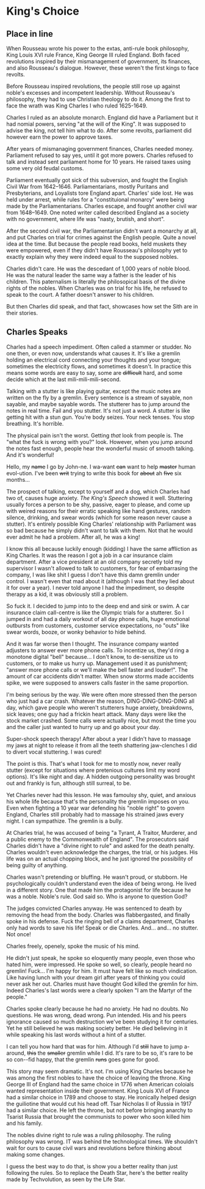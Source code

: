 
# King's Choice

## Place in line

When Rousseau wrote his power to the extas, anti-rule book philosophy, King Louis XVI rule France, King George III ruled England. Both faced revolutions inspired by their mismanagement of government, its finances, and also Rousseau's dialogue. However, these weren't the first kings to face revolts.

Before Rousseau inspired revolutions, the people still rose up against noble's excesses and incompetent leadership. Without Rousseau's philosophy, they had to use Christian theology to do it. Among the first to face the wrath was King Charles I who ruled 1625-1649.

Charles I ruled as an absolute monarch. England did have a Parliament but it had nomial powers, serving "at the will of the King". It was supposed to advise the king, not tell him what to do. After some revolts, parliament did however earn the power to approve taxes.

After years of mismanaging government finances, Charles needed money. Parliament refused to say yes, until it got more powers. Charles refused to talk and instead sent parliament home for 10 years. He raised taxes using some very old feudal customs.

Parliament eventually got sick of this subversion, and fought the English Civil War from 1642–1646. Parliamentarians, mostly Puritans and Presbyterians, and Loyalists tore England apart. Charles' side lost. He was held under arrest, while rules for a "constituional monarcy" were being made by the Parliamentarians. Charles escape, and fought another civil war from 1648–1649. One noted writer called described England as a society with no government, where life was "nasty, brutish, and short".

After the second civil war, the Parliamentarisn didn't want a monarchy at all, and put Charles on trial for crimes against the English people. Quite a novel idea at the time. But because the people read books, held muskets they were empowered, even if they didn't have Rousseau's philosophy yet to exactly explain why they were indeed equal to the supposed nobles.

Charles didn't care. He was the descedant of 1,000 years of noble blood. He was the natural leader the same way a father is the leader of his children. This paternalism is literally the philosopical basis of the divine rights of the nobles. When Charles was on trial for his life, he refused to speak to the court. A father doesn't answer to his children.

But then Charles did speak, and that fact, showcases how set the Sith are in their stories.

## Charles Speaks

Charles had a speech impediment. Often called a stammer or studder. No one then, or even now, understands what causes it. It's like a gremlin holding an electrical cord connecting your thoughts and your tongue; sometimes the electricity flows, and sometimes it doesn't. In practice this means some words are easy to say, some are ~~difficult~~ hard, and some decide which at the last mili-mili-mili-second.

Talking with a stutter is like playing guitar, except the music notes are written on the fly by a gremlin. Every sentence is a stream of sayable, non sayable, and maybe sayable words. The stutterer has to jump around the notes in real time. Fail and you stutter. It's not just a word. A stutter is like getting hit with a stun gun. You're body seizes. Your neck tenses. You stop breathing. It's horrible.

The physical pain isn't the worst. Getting  _that_ look from people is. The "what the fuck is wrong with you?" look. However, when you jump around the notes fast enough, people hear the wonderful music of smooth talking. And it's wonderful!

Hello, my ~~name~~ I go by John-ne. I wa-want ~~can~~ want to help ~~master~~ human evol-ution. I've been ~~writ~~ trying to write this book for ~~about~~ ah ~~five~~ six months...

The prospect of talking, except to yourself and a dog, which Charles had two of, causes huge anxiety. _The King's Speech_ showed it well. Stuttering usually forces a person to be shy, passive, eager to please, and come up with weired reasons for their erratic speaking like hand gestures, random silence, drinking, and swear words (which for some reason never cause a stutter). It's entirely possible King Charles' relationship with Parliament was so bad because he simply didn't want to talk with them. Not that he would ever admit he had a problem. After all, he was a king!

I know this all because luckily enough (kidding) I have the same affliction as King Charles. It was the reason I got a job in a car insurance claim department. After a vice president at an old company secretly told my supervisor I wasn't allowed to talk to customers, for fear of embarrasing the company, I was like shit I guess I don't have this damn gremlin under control. I wasn't even that mad about it (although I was that they lied about it for over a year). I never told anyone I had the impediment, so despite therapy as a kid, it was obviously still a problem.

So fuck it. I decided to jump into to the deep end and sink or swim. A car insurance claim call-centre is like the Olympic trials for a stutterer. So I jumped in and had a daily workout of all day phone calls, huge emotional outbursts from customers, customer service expectations, no "outs" like swear words, booze, or wonky behavior to hide behind.

And it was far worse then I thought. The insurance company wanted adjusters to answer ever more phone calls. To incentize us, they'd ring a monotone digital "bell" because... I don't know, to de-sensitize us to customers, or to make us hurry up. Management used it as punishment; "answer more phone calls or we'll make the bell faster and louder!". The amount of car accidents didn't matter. When snow storms made accidents spike, we were supposed to answers calls faster in the same proportion.

I'm being serious by the way. We were often more stressed then the person who just had a car crash. Whatever the reason, DING-DING-DING-DING all day, which gave people who weren't stutterers huge anxiety, breakdowns, sick leaves; one guy had a frickin heart attack. Many days were like the stock market crashed. Some calls were actually nice, but most the time you and the caller just wanted to hurry up and go about your day.

Super-shock speech therapy! After about a year I didn't have to massage my jaws at night to release it from all the teeth shattering jaw-clenches I did to divert vocal stuttering. I was cured!

The point is this. That's what I took for me to mostly now, never really stutter (except for situations where pretenious cultures limit my word options). It's like night and day. A hidden outgoing personality was brought out and frankly is fun, although still surreal, to be.

Yet Charles never had this lesson. He was famoulsy shy, quiet, and anxious his whole life because that's the personality the gremlin imposes on you. Even when fighting a 10 year war defending his "noble right" to govern England, Charles still probably had to massage his strained jaws every night. I can sympathize. The gremlin is a bully.

At Charles trial, he was accused of being "a Tyrant, A Traitor, Murderer, and a public enemy to the Commonwealth of England". The prosecutors said Charles didn't have a "divine right to rule" and asked for the death penalty. Charles wouldn't even acknowledge the charges, the trial, or his judges. His life was on an actual chopping block, and he just ignored the possibility of being guilty of anything.

Charles wasn't pretending or bluffing. He wasn't proud, or stubborn. He psychologically couldn't understand even the idea of being wrong. He lived in a different story. One that made him the protagonist for life because he was a noble. Noble's rule. God said so. Who is anyone to question God?

The judges convicted Charles anyway. He was sentenced to death by removing the head from the body. Charles was flabbergasted, and finally spoke in his defense. Fuck the ringing bell of a claims department, Charles only had words to save his life! Speak or die Charles. And... and... no stutter. Not once!

Charles freely, openely, spoke the music of his mind.

He didn't just speak, he spoke so eloquently many people, even those who hated him, were impressed. He spoke so well, so clearly, people heard no gremlin! Fuck... I'm happy for him. It must have felt like so much vindication. Like having lunch with your dream girl after years of thinking you could never ask her out. Charles must have thought God killed the gremlin for him. Indeed Charles's last words were a clearly spoken "I am the Martyr of the people."

Charles spoke clearly because he had no anxiety. He had no doubts. No questions. He was wrong, dead wrong. Pun intended. His and his peers ignorance caused so much destruction we've been studying it for centuries. Yet he still believed he was making society better. He died believing in it while speaking his last words without a hint of a stutter.

I can tell you how hard that was for him. Although I'd ~~still~~ have to jump a-around, ~~this~~ the ~~smaller~~ gremlin while I did. It's rare to be so, it's rare to be so con--fid happy, that the gremlin ~~runs~~ goes gone for good.

This story may seem dramatic. It's not. I'm using King Charles because he was among the first nobles to have the choice of leaving the throne. King George III of England had the same choice in 1776 when American coloials wanted representation inside their government. King Louis XVI of France had a similar choice in 1789 and choose to stay. He ironically helped design the guiliotine that would cut his head off. Tsar Nicholas II of Russia in 1917 had a similar choice. He left the throne, but not before bringing anarchy to Tsarist Russia that brought the communists to power who soon killed him and his family.

The nobles divine right to rule was a ruling philosophy. The ruling philosophy was wrong. IT was behind the technological times. We shouldn't wait for ours to cause civil wars and revolutions before thinking about making some changes.

I guess the best way to do that, is show you a better reality than just following the rules. So to replace the Death Star, here's the better reality made by Techvolution, as seen by the Life Star.
